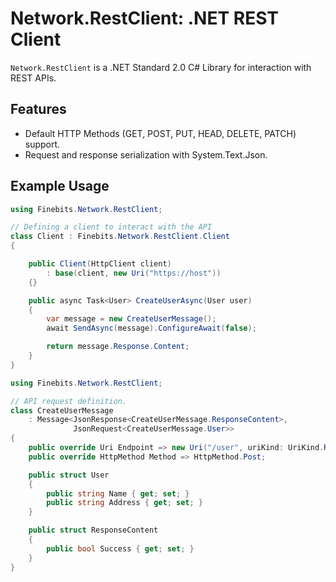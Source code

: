 # Network.RestClient: .NET REST Client

`Network.RestClient` is a .NET Standard 2.0 C# Library for interaction with REST APIs.

## Features

- Default HTTP Methods (GET, POST, PUT, HEAD, DELETE, PATCH) support.
- Request and response serialization with System.Text.Json.

## Example Usage

```C#
using Finebits.Network.RestClient;

// Defining a client to interact with the API
class Client : Finebits.Network.RestClient.Client
{

    public Client(HttpClient client)
        : base(client, new Uri("https://host"))
    {}

    public async Task<User> CreateUserAsync(User user)
    {
        var message = new CreateUserMessage();
        await SendAsync(message).ConfigureAwait(false);

        return message.Response.Content;
    }
}
```

```C#
using Finebits.Network.RestClient;

// API request definition.
class CreateUserMessage 
    : Message<JsonResponse<CreateUserMessage.ResponseContent>,
              JsonRequest<CreateUserMessage.User>>
{
    public override Uri Endpoint => new Uri("/user", uriKind: UriKind.Relative);
    public override HttpMethod Method => HttpMethod.Post;

    public struct User
    {
        public string Name { get; set; }
        public string Address { get; set; }
    }

    public struct ResponseContent
    {
        public bool Success { get; set; }
    }
}
```